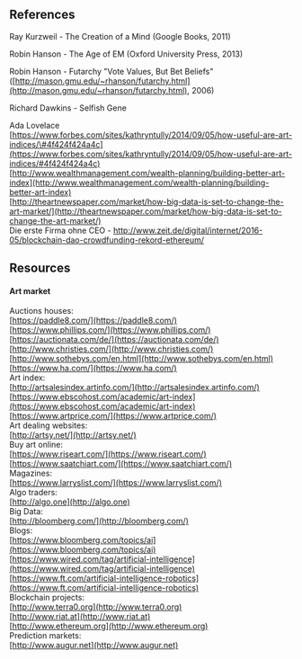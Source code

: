 ## References

Ray Kurzweil - The Creation of a Mind \(Google Books, 2011\)

Robin Hanson - The Age of EM \(Oxford University Press, 2013\)

Robin Hanson - Futarchy "Vote Values, But Bet Beliefs" \([http://mason.gmu.edu/~rhanson/futarchy.html](http://mason.gmu.edu/~rhanson/futarchy.html), 2006\)

Richard Dawkins - Selfish Gene

Ada Lovelace  
[https://www.forbes.com/sites/kathryntully/2014/09/05/how-useful-are-art-indices/\#4f424f424a4c](https://www.forbes.com/sites/kathryntully/2014/09/05/how-useful-are-art-indices/#4f424f424a4c)  
[http://www.wealthmanagement.com/wealth-planning/building-better-art-index](http://www.wealthmanagement.com/wealth-planning/building-better-art-index)  
[http://theartnewspaper.com/market/how-big-data-is-set-to-change-the-art-market/](http://theartnewspaper.com/market/how-big-data-is-set-to-change-the-art-market/)  
Die erste Firma ohne CEO - http://www.zeit.de/digital/internet/2016-05/blockchain-dao-crowdfunding-rekord-ethereum/

## Resources

#### Art market

Auctions houses:  
[https://paddle8.com/](https://paddle8.com/)  
[https://www.phillips.com/](https://www.phillips.com/)  
[https://auctionata.com/de/](https://auctionata.com/de/)  
[http://www.christies.com/](http://www.christies.com/)  
[http://www.sothebys.com/en.html](http://www.sothebys.com/en.html)  
[https://www.ha.com/](https://www.ha.com/)  
Art index:  
[http://artsalesindex.artinfo.com/](http://artsalesindex.artinfo.com/)  
[https://www.ebscohost.com/academic/art-index](https://www.ebscohost.com/academic/art-index)  
[https://www.artprice.com/](https://www.artprice.com/)  
Art dealing websites:  
[http://artsy.net/](http://artsy.net/)  
Buy art online:  
[https://www.riseart.com/](https://www.riseart.com/)  
[https://www.saatchiart.com/](https://www.saatchiart.com/)  
Magazines:  
[https://www.larryslist.com/](https://www.larryslist.com/)  
Algo traders:  
[http://algo.one](http://algo.one)  
Big Data:  
[http://bloomberg.com/](http://bloomberg.com/)  
Blogs:  
[https://www.bloomberg.com/topics/ai](https://www.bloomberg.com/topics/ai)  
[https://www.wired.com/tag/artificial-intelligence](https://www.wired.com/tag/artificial-intelligence)  
[https://www.ft.com/artificial-intelligence-robotics](https://www.ft.com/artificial-intelligence-robotics)  
Blockchain projects:  
[http://www.terra0.org](http://www.terra0.org)  
[http://www.riat.at](http://www.riat.at)  
[http://www.ethereum.org](http://www.ethereum.org)  
Prediction markets:  
[http://www.augur.net](http://www.augur.net)

